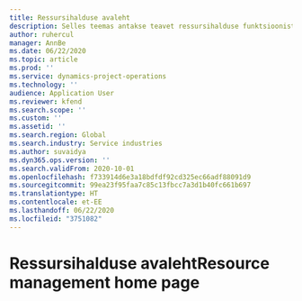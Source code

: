 ```yaml
---
title: Ressursihalduse avaleht
description: Selles teemas antakse teavet ressursihalduse funktsioonist Dynamics 365 Projecti toimingutes.
author: ruhercul
manager: AnnBe
ms.date: 06/22/2020
ms.topic: article
ms.prod: ''
ms.service: dynamics-project-operations
ms.technology: ''
audience: Application User
ms.reviewer: kfend
ms.search.scope: ''
ms.custom: ''
ms.assetid: ''
ms.search.region: Global
ms.search.industry: Service industries
ms.author: suvaidya
ms.dyn365.ops.version: ''
ms.search.validFrom: 2020-10-01
ms.openlocfilehash: f733914d6e3a18bdfdf92cd325ec66adf88091d9
ms.sourcegitcommit: 99ea23f95faa7c85c13fbcc7a3d1b40fc661b697
ms.translationtype: HT
ms.contentlocale: et-EE
ms.lasthandoff: 06/22/2020
ms.locfileid: "3751082"
---
```

# <a name="resource-management-home-page"></a><span data-ttu-id="5c1a7-103">Ressursihalduse avaleht</span><span class="sxs-lookup"><span data-stu-id="5c1a7-103">Resource management home page</span></span>
